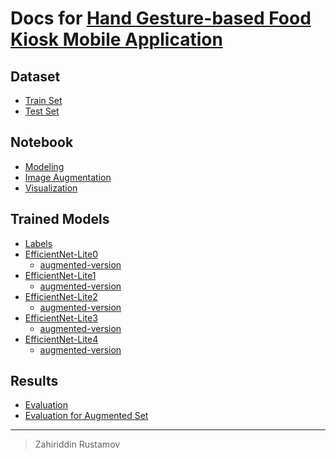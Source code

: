 # Docs for [Hand Gesture-based Food Kiosk Mobile Application](https://github.com/zahir2000/kiosk)

## Dataset
- [Train Set](https://www28.zippyshare.com/v/iypoDlBo/file.html)
- [Test Set](https://www28.zippyshare.com/v/Fcwvyfyt/file.html)

## Notebook
- [Modeling](notebook/Hand%20Gesture%20TFLite%20Moder%20Maker.ipynb)
- [Image Augmentation](notebook/Image%20Augmentation.ipynb)
- [Visualization](notebook/Visualization.ipynb)

## Trained Models
- [Labels](tflite/labels.txt)
- [EfficientNet-Lite0](tflite/lite0/model.tflite)
  - [augmented-version](tflite/lite0/model_a.tflite)
- [EfficientNet-Lite1](tflite/lite1/model.tflite)
  - [augmented-version](tflite/lite1/model_a.tflite)
- [EfficientNet-Lite2](tflite/lite2/model.tflite)
  - [augmented-version](tflite/lite2/model_a.tflite)
- [EfficientNet-Lite3](tflite/lite3/model.tflite)
  - [augmented-version](tflite/lite3/model_a.tflite)
- [EfficientNet-Lite4](tflite/lite4/model.tflite)
  - [augmented-version](tflite/lite4/model_a.tflite)

## Results
- [Evaluation](tflite/results.csv)
- [Evaluation for Augmented Set](tflite/results_augmented.csv)

<hr>

> Zahiriddin Rustamov
